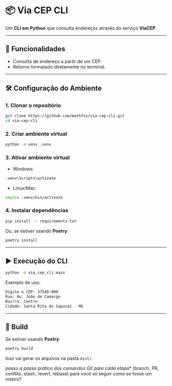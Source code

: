 
# 📦 Via CEP CLI

Um **CLI em Python** que consulta endereços através do serviço **ViaCEP**.

---

## 🚀 Funcionalidades
- Consulta de endereço a partir de um CEP.
- Retorno formatado diretamente no terminal.

---

## 🛠️ Configuração do Ambiente

### 1. Clonar o repositório
```bash
git clone https://github.com/mathfss/via-cep-cli.git
cd via-cep-cli
````

### 2. Criar ambiente virtual

```bash
python -m venv .venv
```

### 3. Ativar ambiente virtual

* Windows:

```bash
.venv\Scripts\activate
```

* Linux/Mac:

```bash
source .venv/bin/activate
```

### 4. Instalar dependências

```bash
pip install -r requirements.txt
```

Ou, se estiver usando **Poetry**:

```bash
poetry install
```

---

## ▶️ Execução do CLI

```bash
python -m via_cep_cli.main
```

Exemplo de uso:

```bash
Digite o CEP: 37540-000
Rua: Av. João de Camargo
Bairro: Centro
Cidade: Santa Rita do Sapucaí - MG
```

---

## 🧪 Build

Se estiver usando **Poetry**:

```bash
poetry build
```

Isso vai gerar os arquivos na pasta `dist/`.

*passo a passo prático dos comandos Git para cada etapa** (branch, PR, conflito, stash, revert, rebase) para você só seguir como se fosse um roteiro?
